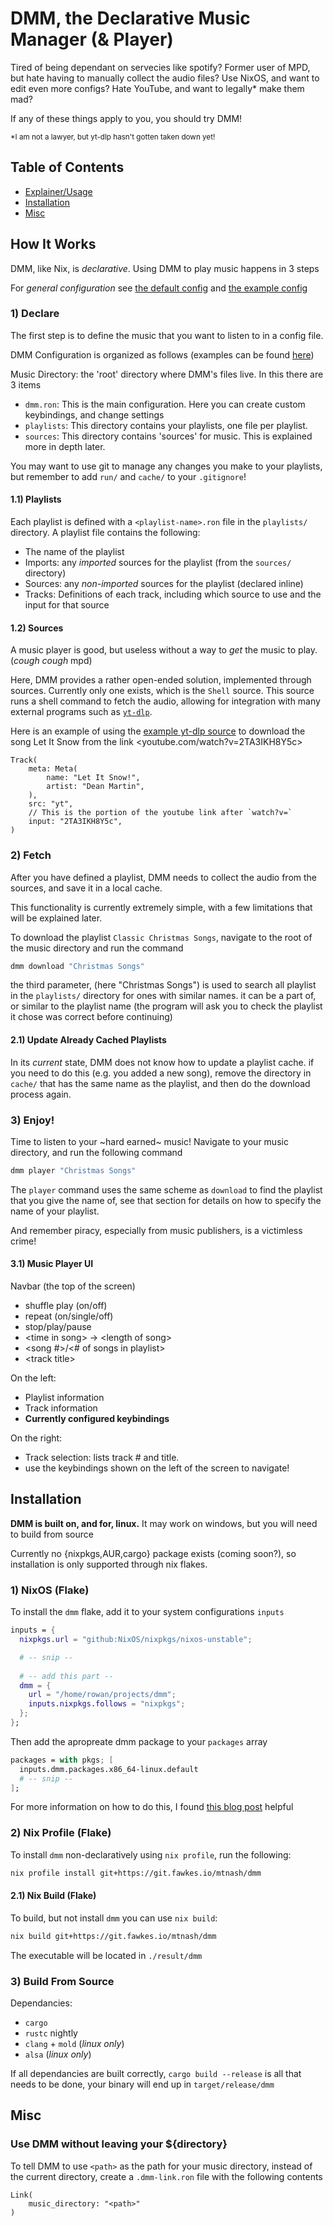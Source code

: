 # DMM, the Declarative Music Manager (& Player)

Tired of being dependant on servecies like spotify? Former user of MPD, but hate having to manually collect the audio files?
Use NixOS, and want to edit even more configs? Hate YouTube, and want to legally* make them mad?

If any of these things apply to you, you should try DMM!

<small>*I am not a lawyer, but yt-dlp hasn't gotten taken down yet!</small>

## Table of Contents

- [Explainer/Usage](##how-it-works)
- [Installation](##installation)
- [Misc](##misc)

## How It Works

DMM, like Nix, is *declarative*. Using DMM to play music happens in 3 steps

For *general configuration* see [the default config](/assets/dmm.default.ron) and [the example config](/examples/dmm.ron)

### 1) Declare

The first step is to define the music that you want to listen to in a config file.

DMM Configuration is organized as follows (examples can be found [here](/examples/))

Music Directory: the 'root' directory where DMM's files live. In this there are 3 items
- `dmm.ron`: This is the main configuration. Here you can create custom keybindings, and change settings
- `playlists`: This directory contains your playlists, one file per playlist.
- `sources`: This directory contains 'sources' for music. This is explained more in depth later.

You may want to use git to manage any changes you make to your playlists, but remember to add `run/` and `cache/` to your `.gitignore`!

#### 1.1) Playlists

Each playlist is defined with a `<playlist-name>.ron` file in the `playlists/` directory.
A playlist file contains the following:

- The name of the playlist
- Imports: any *imported* sources for the playlist (from the `sources/` directory)
- Sources: any *non-imported* sources for the playlist (declared inline)
- Tracks: Definitions of each track, including which source to use and the input for that source

#### 1.2) Sources

A music player is good, but useless without a way to *get* the music to play. (*cough* *cough* mpd)

Here, DMM provides a rather open-ended solution, implemented through sources. Currently only one exists, which is the `Shell` source.
This source runs a shell command to fetch the audio, allowing for integration with many external programs such as [`yt-dlp`](https://github.com/yt-dlp/yt-dlp).

Here is an example of using the [example yt-dlp source](/examples/sources/yt-dlp.ron) to download
the song Let It Snow from the link <youtube.com/watch?v=2TA3IKH8Y5c>

```ron
Track(
    meta: Meta(
        name: "Let It Snow!",
        artist: "Dean Martin",
    ),
    src: "yt",
    // This is the portion of the youtube link after `watch?v=`
    input: "2TA3IKH8Y5c",
)
```

### 2) Fetch

After you have defined a playlist, DMM needs to collect the audio from the sources, and save it in a local cache.

This functionality is currently extremely simple, with a few limitations that will be explained later.

To download the playlist `Classic Christmas Songs`, navigate to the root of the music directory and run the command

```zsh
dmm download "Christmas Songs"
```

the third parameter, (here "Christmas Songs") is used to search all playlist in the `playlists/` directory for ones with similar names.
it can be a part of, or similar to the playlist name (the program will ask you to check the playlist it chose was correct before continuing)

#### 2.1) Update Already Cached Playlists

In its *current* state, DMM does not know how to update a playlist cache. if you need to do this (e.g. you added a new song),
remove the directory in `cache/` that has the same name as the playlist, and then do the download process again.

### 3) Enjoy!

Time to listen to your ~hard earned~ music! Navigate to your music directory, and run the following command

```zsh
dmm player "Christmas Songs"
```

The `player` command uses the same scheme as `download` to find the playlist that you give the name of, see that section for
details on how to specify the name of your playlist.

And remember piracy, especially from music publishers, is a victimless crime!

#### 3.1) Music Player UI

Navbar (the top of the screen)
- shuffle play (on/off)
- repeat (on/single/off)
- stop/play/pause
- \<time in song> -> \<length of song>
- \<song #>/\<# of songs in playlist>
- \<track title>

On the left:
- Playlist information
- Track information
- **Currently configured keybindings**

On the right:
- Track selection: lists track # and title.
 - use the keybindings shown on the left of the screen to navigate!

## Installation

**DMM is built on, and for, linux.** It may work on windows, but you will need to build from source

Currently no {nixpkgs,AUR,cargo} package exists (coming soon?), so installation is only supported through nix flakes.

### 1) NixOS (Flake)

To install the `dmm` flake, add it to your system configurations `inputs`

```nix
inputs = {
  nixpkgs.url = "github:NixOS/nixpkgs/nixos-unstable";

  # -- snip --
  
  # -- add this part --
  dmm = {
    url = "/home/rowan/projects/dmm";
    inputs.nixpkgs.follows = "nixpkgs";
  };
};
```

Then add the apropreate dmm package to your `packages` array

```nix
packages = with pkgs; [
  inputs.dmm.packages.x86_64-linux.default
  # -- snip --
];
```

For more information on how to do this, I found [this blog post](https://www.falconprogrammer.co.uk/blog/2023/02/nixos-22-11-flakes/) helpful

### 2) Nix Profile (Flake)

To install `dmm` non-declaratively using `nix profile`, run the following:

```zsh
nix profile install git+https://git.fawkes.io/mtnash/dmm
```

#### 2.1) Nix Build (Flake)

To build, but not install `dmm` you can use `nix build`:

```zsh
nix build git+https://git.fawkes.io/mtnash/dmm
```

The executable will be located in `./result/dmm`

### 3) Build From Source

Dependancies:
- `cargo`
- `rustc` nightly
- `clang` + `mold` (*linux only*)
- `alsa` (*linux only*)

If all dependancies are built correctly, `cargo build --release` is all that needs to be done, your binary
will end up in `target/release/dmm`

## Misc

### Use DMM without leaving your ${directory}

To tell DMM to use `<path>` as the path for your music directory, instead of the current directory,
create a `.dmm-link.ron` file with the following contents

```ron
Link(
    music_directory: "<path>"
)
```

